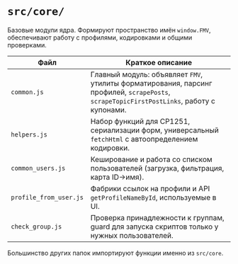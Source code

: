 # `src/core/`

Базовые модули ядра. Формируют пространство имён `window.FMV`, обеспечивают работу
с профилями, кодировками и общими проверками.

| Файл | Краткое описание |
|------|------------------|
| `common.js` | Главный модуль: объявляет `FMV`, утилиты форматирования, парсинг профилей, `scrapePosts`, `scrapeTopicFirstPostLinks`, работу с купонами. |
| `helpers.js` | Набор функций для CP1251, сериализации форм, универсальный `fetchHtml` с автоопределением кодировки. |
| `common_users.js` | Кеширование и работа со списком пользователей (загрузка, фильтрация, карта ID→имя). |
| `profile_from_user.js` | Фабрики ссылок на профили и API `getProfileNameById`, используемые в UI. |
| `check_group.js` | Проверка принадлежности к группам, guard для запуска скриптов только у нужных пользователей. |

Большинство других папок импортируют функции именно из `src/core`.
